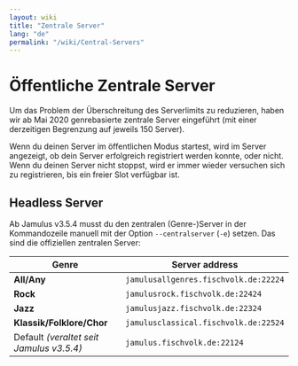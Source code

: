 ```yaml
---
layout: wiki
title: "Zentrale Server"
lang: "de"
permalink: "/wiki/Central-Servers"
---
```


# Öffentliche Zentrale Server

Um das Problem der Überschreitung des Serverlimits zu reduzieren, haben wir ab Mai 2020 genrebasierte zentrale Server eingeführt (mit einer derzeitigen Begrenzung auf jeweils 150 Server).

Wenn du deinen Server im öffentlichen Modus startest, wird im Server angezeigt, ob dein Server erfolgreich registriert werden konnte, oder nicht. Wenn du deinen Server nicht stoppst, wird er immer wieder versuchen sich zu registrieren, bis ein freier Slot verfügbar ist.  

## Headless Server

Ab Jamulus v3.5.4 musst du den zentralen (Genre-)Server in der Kommandozeile manuell mit der Option `--centralserver` (`-e`) setzen. Das sind die offiziellen zentralen Server:

| Genre |   Server address           |
|-----------|------------------|
|**All/Any** |`jamulusallgenres.fischvolk.de:22224`    |
|**Rock**|`jamulusrock.fischvolk.de:22424`|
|**Jazz**|`jamulusjazz.fischvolk.de:22324`|
|**Klassik/Folklore/Chor**|`jamulusclassical.fischvolk.de:22524`|
|Default _(veraltet seit Jamulus v3.5.4)_|`jamulus.fischvolk.de:22124`|
